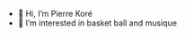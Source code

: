 - 👋 Hi, I’m Pierre Koré
- 👀 I’m interested in basket ball and musique

<!---
gsl-pierrekore/gsl-pierrekore is a ✨ special ✨ repository because its `README.md` (this file) appears on your GitHub profile.
You can click the Preview link to take a look at your changes.
--->

